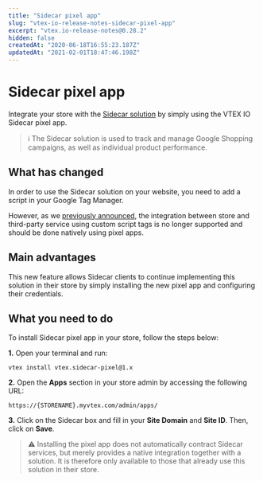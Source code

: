 ```yaml
---
title: "Sidecar pixel app"
slug: "vtex-io-release-notes-sidecar-pixel-app"
excerpt: "vtex.io-release-notes@0.28.2"
hidden: false
createdAt: "2020-06-18T16:55:23.187Z"
updatedAt: "2021-02-01T18:47:46.198Z"
---
```

# Sidecar pixel app

Integrate your store with the [Sidecar solution](https://hello.getsidecar.com/) by simply using the VTEX IO Sidecar pixel app.

> ℹ️ The Sidecar solution is used to track and manage Google Shopping campaigns, as well as individual product performance.

## What has changed

In order to use the Sidecar solution on your website, you need to add a script in your Google Tag Manager.

However, as we [previously announced](https://github.com/vtex-apps/release-notes/blob/master/docs/2019-week-25/custom-html-tags-are-now-blocked-from-running-on-google-tag-manager-app.md), the integration between store and third-party service using custom script tags is no longer supported and should be done natively using pixel apps.

## Main advantages

This new feature allows Sidecar clients to continue implementing this solution in their store by simply installing the new pixel app and configuring their credentials.

## What you need to do

To install Sidecar pixel app in your store, follow the steps below:

**1.** Open your terminal and run:

```
vtex install vtex.sidecar-pixel@1.x

```

**2.** Open the **Apps** section in your store admin by accessing the following URL:

`https://{STORENAME}.myvtex.com/admin/apps/`

**3.** Click on the Sidecar box and fill in your **Site Domain** and **Site ID**. Then, click on **Save**.

> ⚠️ Installing the pixel app does not automatically contract Sidecar services, but merely provides a native integration together with a solution. It is therefore only available to those that already use this solution in their store.